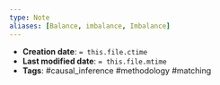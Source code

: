 ```yaml
---
type: Note
aliases: [Balance, imbalance, Imbalance]
---
```


* **Creation date**: `= this.file.ctime`
* **Last modified date**: `= this.file.mtime`
* **Tags**: #causal_inference #methodology #matching
